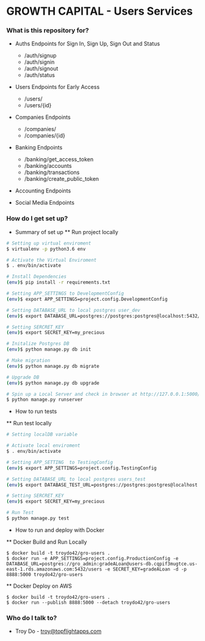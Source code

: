 # GROWTH CAPITAL - Users Services #

### What is this repository for? ###
* Auths Endpoints for Sign In, Sign Up, Sign Out and Status
    - /auth/signup
    - /auth/signin
    - /auth/signout
    - /auth/status

* Users Endpoints for Early Access
    - /users/
    - /users/{id}

* Companies Endpoints
    - /companies/
    - /companies/{id}
    
* Banking Endpoints
    - /banking/get_access_token
    - /banking/accounts
    - /banking/transactions
    - /banking/create_public_token

* Accounting Endpoints


* Social Media Endpoints


### How do I get set up? ###

* Summary of set up
** Run project locally

```bash
# Setting up virtual enviroment
$ virtualenv -p python3.6 env

# Activate the Virtual Enviroment
$ . env/bin/activate

# Install Dependencies
(env)$ pip install -r requirements.txt

# Setting APP_SETTINGS to DevelopmentConfig
(env)$ export APP_SETTINGS=project.config.DevelopmentConfig

# Setting DATABASE_URL to local postgres user_dev
(env)$ export DATABASE_URL=postgres://postgres:postgres@localhost:5432/users_dev

# Setting SERCRET_KEY 
(env)$ export SECRET_KEY=my_precious

# Initalize Postgres DB
(env)$ python manage.py db init

# Make migration
(env)$ python manage.py db migrate

# Upgrade DB
(env)$ python manage.py db upgrade

# Spin up a Local Server and check in browser at http://127.0.0.1:5000/ 
$ python manage.py runserver

```

* How to run tests

** Run test locally
```bash
# Setting localDB variable

# Activate local enviroment
$ . env/bin/activate

# Setting APP_SETTING  to TestingConfig
(env)$ export APP_SETTINGS=project.config.TestingConfig

# Setting DATABASE_URL to local postgres users_test
(env)$ export DATABASE_TEST_URL=postgres://postgres:postgres@localhost:5432/users_test

# Setting SERCRET_KEY 
(env)$ export SECRET_KEY=my_precious

# Run Test
$ python manage.py test
```


* How to run and deploy with Docker

** Docker Build and Run Locally
```
$ docker build -t troydo42/gro-users .
$ docker run -e APP_SETTINGS=project.config.ProductionConfig -e DATABASE_URL=postgres://gro_admin:gradeALoan@users-db.cqpif3mugtce.us-east-1.rds.amazonaws.com:5432/users -e SECRET_KEY=gradeALoan -d -p 8888:5000 troydo42/gro-users

```

** Docker Deploy on AWS

```
$ docker build -t troydo42/gro-users .
$ docker run --publish 8888:5000 --detach troydo42/gro-users

```


### Who do I talk to? ###
* Troy Do - troy@topflightapps.com
